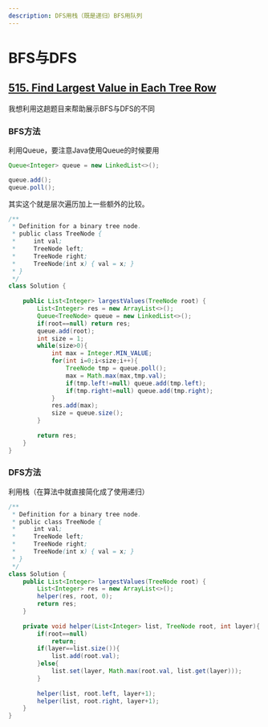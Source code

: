 ```yaml
---
description: DFS用栈（既是递归）BFS用队列
---
```


# BFS与DFS

## [515. Find Largest Value in Each Tree Row](https://leetcode.com/problems/find-largest-value-in-each-tree-row/description/)

我想利用这趟题目来帮助展示BFS与DFS的不同

### BFS方法

利用Queue，要注意Java使用Queue的时候要用

```java
Queue<Integer> queue = new LinkedList<>();

queue.add();
queue.poll();
```

其实这个就是层次遍历加上一些额外的比较。

```java
/**
 * Definition for a binary tree node.
 * public class TreeNode {
 *     int val;
 *     TreeNode left;
 *     TreeNode right;
 *     TreeNode(int x) { val = x; }
 * }
 */
class Solution {
    
    public List<Integer> largestValues(TreeNode root) {
        List<Integer> res = new ArrayList<>();
        Queue<TreeNode> queue = new LinkedList<>();
        if(root==null) return res;
        queue.add(root);
        int size = 1;
        while(size>0){
            int max = Integer.MIN_VALUE;
            for(int i=0;i<size;i++){
                TreeNode tmp = queue.poll();
                max = Math.max(max,tmp.val);
                if(tmp.left!=null) queue.add(tmp.left);
                if(tmp.right!=null) queue.add(tmp.right);
            }
            res.add(max);
            size = queue.size();
        }
        
        return res;
    }
}
```

### DFS方法

利用栈（在算法中就直接简化成了使用递归）

```java
/**
 * Definition for a binary tree node.
 * public class TreeNode {
 *     int val;
 *     TreeNode left;
 *     TreeNode right;
 *     TreeNode(int x) { val = x; }
 * }
 */
class Solution {
    public List<Integer> largestValues(TreeNode root) {
        List<Integer> res = new ArrayList<>();
        helper(res, root, 0);
        return res;
    }
    
    private void helper(List<Integer> list, TreeNode root, int layer){
        if(root==null)
            return;
        if(layer==list.size()){
            list.add(root.val);
        }else{
            list.set(layer, Math.max(root.val, list.get(layer)));
        }
        
        helper(list, root.left, layer+1);
        helper(list, root.right, layer+1);
    }
}
```

